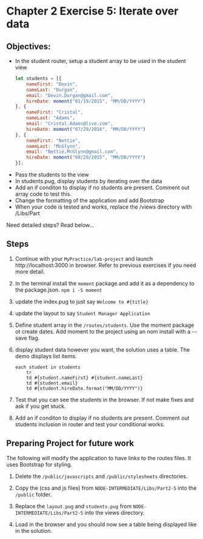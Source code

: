 # Chapter 2 Exercise 5: Iterate over data

## Objectives:
* In the student router, setup a student array to be used in the student view
	``` javascript
	let students = [{
		nameFirst: "Devin",
		nameLast: "Durgan",
		email: "Devin.Durgan@gmail.com",
		hireDate: moment("01/19/2015", "MM/DD/YYYY")
	}, {
		nameFirst: "Cristal",
		nameLast: "Adams",
		email: "Cristal.Adams@live.com",
		hireDate: moment("07/29/2016", "MM/DD/YYYY")
	}, {
		nameFirst: "Nettie",
		nameLast: "McGlynn",
		email: "Nettie.McGlynn@gmail.com",
		hireDate: moment("08/29/2015", "MM/DD/YYYY")
	}];
	```
* Pass the students to the view
* In students.pug, display students by iterating over the data 
* Add an if conditon to display if no students are present. Comment out array code to test this.
* Change the formatting of the application and add Bootstrap
* When your code is tested and works, replace the /views directory with /Libs/Part

Need detailed steps?
Read below...

## Steps

1. Continue with your `MyPractice/lab-project` and launch http://localhost:3000 in browser. Refer to previous exercises if you need more detail.

1. In the terminal install the `moment` package and add it as a dependency to the package.json.
`npm i -S moment`

1. update the index.pug to just say `Welcome to #{title}`

1. update the layout to say `Student Manager Application`

1. Define student array in the `/routes/students`. Use the moment package ot create dates. Add moment to the project using an nom install with a --save flag.

1. display student data however you want, the solution uses a table. The demo displays list items.
	```
	each student in students
		tr
		td #{student.nameFirst} #{student.nameLast}
		td #{student.email}
		td #{student.hireDate.format("MM/DD/YYYY")}
	```
1. Test that you can see the students in the browser. If not make fixes and ask if you get stuck.

1. Add an if conditon to display if no students are present. Comment out students inclusion in router and test your conditional works.

## Preparing Project for future work
The following will modify the application to have links to the routes files.
It uses Bootstrap for styling. 

1. Delete the `/public/javascripts` and `/public/stylesheets` directories. 

1. Copy the (css and js files) from `NODE-INTERMEDIATE/Libs/Part2-5` into the `/public` folder. 

1. Replace the `layout.pug` and `students.pug` from `NODE-INTERMEDIATE/Libs/Part2-5` into the views directory.

1. Load in the browser and you should now see a table being displayed like in the solution.